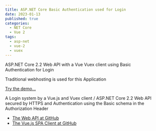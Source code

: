 ```yaml
---
title: ASP.NET Core Basic Authentication used for Login
date: 2023-01-13
published: true
categories:
  - NET Core
  - Vue 2
tags:
  - asp-net
  - vue-2
  - vuex
---
```



ASP.NET Core 2.2 Web API with a Vue Vuex client using Basic Authentication for Login

Traditional webhosting is used for this Application

<a href="https://basic.auth.client.core.persteenolsen.com" target="_blank" title="Basic Authentication">Try the demo...</a>

<p>A Login system by a Vue.js and Vuex client / ASP.NET Core 2.2 Web API secured by HTTPS and Authentication using the Basic schema in the Authorization Header</p>

<ul>
<li><a href="https://github.com/persteenolsen/aspnet-core-basic-authentication-api" target="_blank">The Web API at GitHub</a></li>
<li><a href="https://github.com/persteenolsen/vue-basic-authentication-client" target="_blank">The Vue.js SPA Client at GitHub</a></li>
</ul>